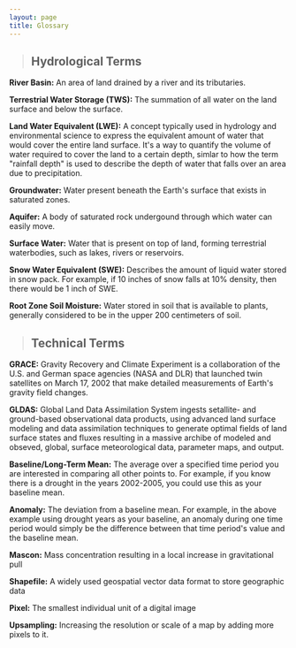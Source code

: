 ```yaml
---
layout: page
title: Glossary
---
```


> ## Hydrological Terms

**River Basin:** An area of land drained by a river and its tributaries.      

**Terrestrial Water Storage (TWS):** The summation of all water on the land surface and below the surface. 

**Land Water Equivalent (LWE):** A concept typically used in hydrology and environmental science to express the equivalent amount of water that would cover the entire land surface. It's a way to quantify the volume of water required to cover the land to a certain depth, simlar to how the term "rainfall depth" is used to describe the depth of water that falls over an area due to precipitation. 

**Groundwater:** Water present beneath the Earth's surface that exists in saturated zones. 

**Aquifer:** A body of saturated rock undergound through which water can easily move. 

**Surface Water:** Water that is present on top of land, forming terrestrial waterbodies, such as lakes, rivers or reservoirs. 

**Snow Water Equivalent (SWE):** Describes the amount of liquid water stored in snow pack. For example, if 10 inches of snow falls at 10% density, then there would be 1 inch of SWE. 

**Root Zone Soil Moisture:** Water stored in soil that is available to plants, generally considered to be in the upper 200 centimeters of soil. 

> ## Technical Terms

**GRACE:** Gravity Recovery and Climate Experiment is a collaboration of the U.S. and German space agencies (NASA and DLR) that launched twin satellites on March 17, 2002 that make detailed measurements of Earth's gravity field changes. 

**GLDAS:** Global Land Data Assimilation System ingests setallite- and ground-based observational data products, using advanced land surface modeling and data assimilation techniques to generate optimal fields of land surface states and fluxes resulting in a massive archibe of modeled and obseved, global, surface meteorological data, parameter maps, and output.   

**Baseline/Long-Term Mean:** The average over a specified time period you are interested in comparing all other points to. For example, if you know there is a drought in the years 2002-2005, you could use this as your baseline mean.

**Anomaly:** The deviation from a baseline mean. For example, in the above example using drought years as your baseline, an anomaly during one time period would simply be the difference between that time period's value and the baseline mean. 

**Mascon:** Mass concentration resulting in a local increase in gravitational pull 

**Shapefile:** A widely used geospatial vector data format to store geographic data

**Pixel:** The smallest individual unit of a digital image

**Upsampling:** Increasing the resolution or scale of a map by adding more pixels to it. 

